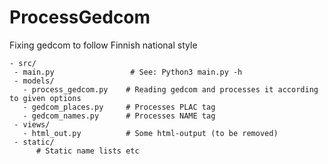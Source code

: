 # ProcessGedcom
Fixing gedcom to follow Finnish national style
```
- src/
 - main.py                 # See: Python3 main.py -h
 - models/
   - process_gedcom.py    # Reading gedcom and processes it according to given options
   - gedcom_places.py     # Processes PLAC tag
   - gedcom_names.py      # Processes NAME tag
 - views/
   - html_out.py          # Some html-output (to be removed)
 - static/
      # Static name lists etc
```
